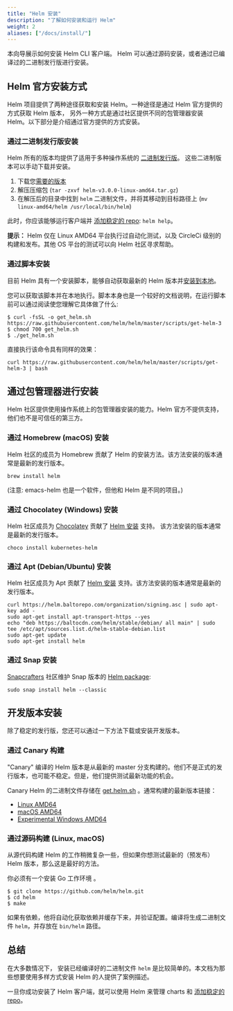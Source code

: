 ```yaml
---
title: "Helm 安装"
description: "了解如何安装和运行 Helm"
weight: 2
aliases: ["/docs/install/"]
---
```


本向导展示如何安装 Helm CLI 客户端。 Helm 可以通过源码安装，或者通过已编译过的二进制发行版进行安装。

## Helm 官方安装方式

Helm 项目提供了两种途径获取和安装 Helm。一种途径是通过 Helm 官方提供的方式获取 Helm 版本，
另外一种方式是通过社区提供不同的包管理器安装 Helm。以下部分是介绍通过官方提供的方式安装。

### 通过二进制发行版安装

Helm 所有的版本均提供了适用于多种操作系统的 [二进制发行版](https://github.com/helm/helm/releases)。
这些二进制版本可以手动下载并安装。
1. 下载您[需要的版本](https://github.com/helm/helm/releases)
2. 解压压缩包 (`tar -zxvf helm-v3.0.0-linux-amd64.tar.gz`)
3. 在解压后的目录中找到 `helm` 二进制文件，并将其移动到目标路径上 (`mv linux-amd64/helm /usr/local/bin/helm`)

此时，你应该能够运行客户端并 [添加稳定的 repo](https://helm.sh/docs/intro/quickstart/#initialize-a-helm-chart-repository): 
`helm help`。

**提示：** Helm 仅在 Linux AMD64 平台执行过自动化测试，以及 CircleCi 级别的构建和发布。其他 OS 平台的测试可以向 Helm 社区寻求帮助。

### 通过脚本安装

目前 Helm 具有一个安装脚本，能够自动获取最新的 Helm 版本并[安装到本地](https://raw.githubusercontent.com/helm/helm/master/scripts/get-helm-3)。

您可以获取该脚本并在本地执行。脚本本身也是一个较好的文档说明，在运行脚本前可以通过阅读使您理解它具体做了什么:

```console
$ curl -fsSL -o get_helm.sh https://raw.githubusercontent.com/helm/helm/master/scripts/get-helm-3
$ chmod 700 get_helm.sh
$ ./get_helm.sh
```

直接执行该命令具有同样的效果： 
```console
curl https://raw.githubusercontent.com/helm/helm/master/scripts/get-helm-3 | bash
```

## 通过包管理器进行安装

Helm 社区提供使用操作系统上的包管理器安装的能力。Helm 官方不提供支持，他们也不是可信任的第三方。

### 通过 Homebrew (macOS) 安装

Helm 社区的成员为 Homebrew 贡献了 Helm 的安装方法。该方法安装的版本通常是最新的发行版本。

```console
brew install helm
```

(注意: emacs-helm 也是一个软件，但他和 Helm 是不同的项目。)

### 通过 Chocolatey (Windows) 安装

Helm 社区成员为 [Chocolatey](https://chocolatey.org/) 贡献了 [Helm 安装](https://chocolatey.org/packages/kubernetes-helm) 支持。 该方法安装的版本通常是最新的发行版本。

```console
choco install kubernetes-helm
```

### 通过 Apt (Debian/Ubuntu) 安装
Helm 社区成员为 Apt 贡献了 [Helm 安装](https://helm.baltorepo.com/stable/debian/) 支持。该方法安装的版本通常是最新的发行版本。

```console
curl https://helm.baltorepo.com/organization/signing.asc | sudo apt-key add -
sudo apt-get install apt-transport-https --yes
echo "deb https://baltocdn.com/helm/stable/debian/ all main" | sudo tee /etc/apt/sources.list.d/helm-stable-debian.list
sudo apt-get update
sudo apt-get install helm
```

### 通过 Snap 安装

[Snapcrafters](https://github.com/snapcrafters) 社区维护 Snap 版本的 [Helm package](https://snapcraft.io/helm):

```console
sudo snap install helm --classic
```

## 开发版本安装

除了稳定的发行版，您还可以通过一下方法下载或安装开发版本。


### 通过 Canary 构建

"Canary" 编译的 Helm 版本是从最新的 master 分支构建的。他们不是正式的发行版本，也可能不稳定。但是，他们提供测试最新功能的机会。

Canary Helm 的二进制文件存储在 [get.helm.sh](https://get.helm.sh) 。通常构建的最新版本链接：

- [Linux AMD64](https://get.helm.sh/helm-canary-linux-amd64.tar.gz)
- [macOS AMD64](https://get.helm.sh/helm-canary-darwin-amd64.tar.gz)
- [Experimental Windows
  AMD64](https://get.helm.sh/helm-canary-windows-amd64.zip)

### 通过源码构建 (Linux, macOS)

从源代码构建 Helm 的工作稍微复杂一些，但如果你想测试最新的（预发布）Helm 版本，那么这是最好的方法。

你必须有一个安装 Go 工作环境 。

```console
$ git clone https://github.com/helm/helm.git
$ cd helm
$ make
```
如果有依赖，他将自动化获取依赖并缓存下来，并验证配置。编译将生成二进制文件 `helm`，并存放在 `bin/helm` 路径。

## 总结

在大多数情况下， 安装已经编译好的二进制文件 `helm` 是比较简单的。本文档为那些想要使用多样方式安装 Helm 的人提供了案例描述。

一旦你成功安装了 Helm 客户端，就可以使用 Helm 来管理 charts 和 [添加稳定的repo](https://helm.sh/docs/intro/quickstart/#initialize-a-helm-chart-repository)。